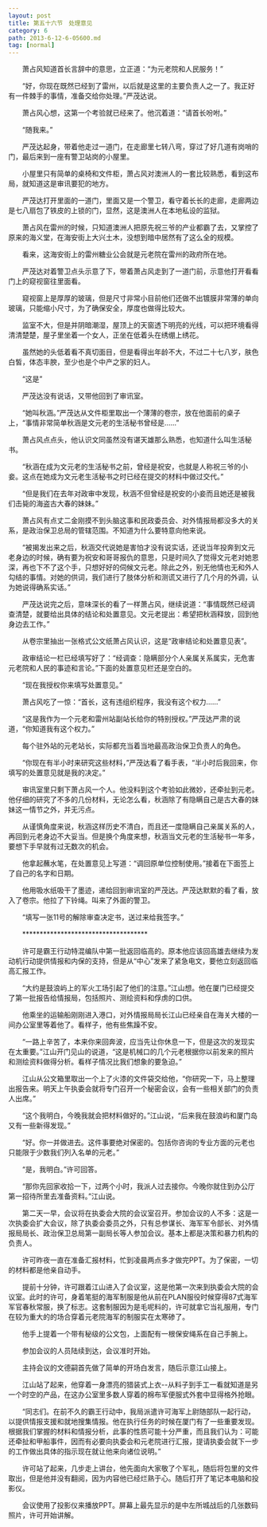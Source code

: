 ```yaml
---
layout: post
title: 第五十六节　处理意见
category: 6
path: 2013-6-12-6-05600.md
tag: [normal]
---
```


　　萧占风知道首长言辞中的意思，立正道：“为元老院和人民服务！”

　　“好，你现在既然已经到了雷州，以后就是这里的主要负责人之一了。我正好有一件棘手的事情，准备交给你处理。”严茂达说。

　　萧占风心想，这第一个考验就已经来了。他沉着道：“请首长吩咐。”

　　“随我来。”

　　严茂达起身，带着他走过一道门，在走廊里七转八弯，穿过了好几道有岗哨的门，最后来到一座有警卫站岗的小屋里。

　　小屋里只有简单的桌椅和文件柜，萧占风对澳洲人的一套比较熟悉，看到这布局，就知道这是审讯要犯的地方。

　　严茂达打开里面的一道门，里面又是一个警卫，看守着长长的走廊，走廊两边是七八扇包了铁皮的上锁的门，显然，这是澳洲人在本地私设的监狱。

　　萧占风在雷州的时候，只知道澳洲人把原先祝三爷的产业都霸了去，又掌控了原来的海义堂，在海安街上大兴土木，没想到暗中居然有了这么全的规模。

　　看来，这海安街上的雷州糖业公会就是元老院在雷州的政府所在地。

　　严茂达对着警卫点头示意了下，带着萧占风走到了一道门前，示意他打开看看门上的窥视窗往里面看。

　　窥视窗上是厚厚的玻璃，但是尺寸非常小目前他们还做不出镀膜非常薄的单向玻璃，只能缩小尺寸，为了确保安全，厚度也做得比较大。

　　监室不大，但是并阴暗潮湿，屋顶上的天窗透下明亮的光线，可以把环境看得清清楚楚，屋子里坐着一个女人，正坐在低着头在绣绷上绣花。

　　虽然她的头低着看不真切面目，但是看得出年龄不大，不过二十七八岁，肤色白皙，体态丰腴，至少也是个中产之家的妇人。

　　“这是”

　　严茂达没有说话，又带他回到了审讯室。

　　“她叫秋涵。”严茂达从文件柜里取出一个薄薄的卷宗，放在他面前的桌子上，“事情非常简单秋涵是文元老的生活秘书曾经是……”

　　萧占风点点头，他认识文同虽然没有谌天雄那么熟悉，也知道什么叫生活秘书。

　　“秋涵在成为文元老的生活秘书之前，曾经是祝安，也就是人称祝三爷的小妾。这点在她成为文元老生活秘书之时已经在提交的材料中做过交代。”

　　“但是我们在去年对政审中发现，秋涵不但曾经是祝安的小妾而且她还是被我们击毙的海盗古大春的妹妹。”

　　萧占风有点丈二金刚摸不到头脑这事和民政委员会、对外情报局都没多大的关系，是政治保卫总局的管辖范围。不知道为什么要特意向他来说。

　　“被揭发出来之后，秋涵交代说她是害怕才没有说实话，还说当年投奔到文元老身边的时候，确有要为祝安和哥哥报仇的意思，只是时间久了觉得文元老对她恩深，再也下不了这个手，只想好好的伺候文元老。除此之外，别无他情也无和外人勾结的事情。对她的供词，我们进行了肢体分析和测谎又进行了几个月的外调，认为她说得确系实话。”

　　严茂达说完之后，意味深长的看了一样萧占风，继续说道：“事情既然已经调查清楚，就要给出具体的结论和处置意见。文元老提出：希望把秋涵释放，回到他身边去工作。”

　　从卷宗里抽出一张格式公文纸萧占风认识，这是“政审结论和处置意见表”。

　　政审结论一栏已经填写好了：“经调查：隐瞒部分个人亲属关系属实，无危害元老院和人民的事迹和言论。”下面的处置意见栏还是空白的。

　　“现在我授权你来填写处置意见。”

　　萧占风吃了一惊：“首长，这有违组织程序，我没有这个权力……”

　　“这是我作为一个元老和雷州站副站长给你的特别授权。”严茂达严肃的说道，“你知道我有这个权力。”

　　每个驻外站的元老站长，实际都充当着当地最高政治保卫负责人的角色。

　　“你现在有半小时来研究这些材料，”严茂达看了看手表，“半小时后我回来，你填写的处置意见就是我的决定。”

　　审讯室里只剩下萧占风一个人。他没料到这个考验如此微妙，还牵扯到元老。他仔细的研究了不多的几份材料，无论怎么看，秋涵除了有隐瞒自己是古大春的妹妹这一情节之外，并无污点。

　　从谨慎角度来说，秋涵这样历史不清白，而且还一度隐瞒自己亲属关系的人，再回到元老身边不大妥当。但是换个角度来想，秋涵当文元老的生活秘书一年多，要想下手早就有过无数次的机会。

　　他拿起蘸水笔，在处置意见上写道：“调回原单位控制使用。”接着在下面签上了自己的名字和日期。

　　他用吸水纸吸干了墨迹，递给回到审讯室的严茂达。严茂达默默的看了看，放入了卷宗。他拉了下铃绳。叫来了外面的警卫。

　　“填写一张11号的解除审查决定书，送过来给我签字。”

　　************************************

　　许可是霸王行动特混编队中第一批返回临高的。原本他应该回高雄去继续为发动机行动提供情报和内保的支持，但是从“中心”发来了紧急电文，要他立刻返回临高汇报工作。

　　“大约是鼓浪屿上的军火工场引起了他们的注意。”江山想。他在厦门已经提交了第一批报告给情报局，包括照片、测绘资料和俘虏的口供。

　　他乘坐的运输船刚刚进入港口，对外情报局局长江山已经亲自在海关大楼的一间办公室里等着他了。看样子，他有些焦躁不安。

　　“一路上辛苦了，本来你来回奔波，应当先让你休息一下，但是这次的发现实在太重要。”江山开门见山的说道，“这是机械口的几个元老根据你以前发来的照片和测绘资料做得分析。看样子情况比我们想象的要急迫。”

　　江山从公文箱里取出一个上了火漆的文件袋交给他，“你研究一下，马上整理出报告来。明天上午执委会就将专门召开一个秘密会议，会有一些相关部门的负责人出席。”

　　“这个我明白，今晚我就会把材料做好的。”江山说，“后来我在鼓浪屿和厦门岛又有一些新得发现。”

　　“好。你一并做进去。这件事要绝对保密的。包括你咨询的专业方面的元老也只能限于少数我们列入名单的元老。”

　　“是，我明白。”许可回答。

　　“那你先回家收拾一下，过两个小时，我派人过去接你。今晚你就住到办公厅第一招待所里去准备资料。”江山说。

　　第二天一早，会议将在执委会大院的会议室召开。参加会议的人不多：这是一次执委会扩大会议，除了执委会委员之外，只有总参谋长、海军军令部长、对外情报局局长、政治保卫总局第一副局长等人参加会议。基本上都是决策和暴力机构的负责人。

　　许可昨夜一直在准备汇报材料，忙到凌晨两点多才做完PPT。为了保密，一切的材料都是他亲自动手。

　　提前十分钟，许可跟着江山进入了会议室，这是他第一次来到执委会大院的会议室。此时的许可，身着笔挺的海军制服是他从前在PLAN服役时候穿得87式海军军官春秋常服，换了标志。这套制服因为是毛呢料的，许可就拿它当礼服用，专门在较为重大的的场合穿着元老院海军的制服实在太寒碜了。

　　他手上提着一个带有秘级的公文包，上面配有一根保安绳系在自己手腕上。

　　参加会议的人员陆续到达，会议准时开始。

　　主持会议的文德嗣首先做了简单的开场白发言，随后示意江山接上。

　　江山站了起来，他穿着一身漂亮的猎装式上衣--从料子到手工一看就知道是另一个时空的产品，在这办公室里多数人穿着的棉布军便服式外套中显得格外抢眼。

　　“同志们。在前不久的霸王行动中，我局派遣许可海军上尉随部队一起行动，以提供情报支援和就地搜集情报。他在执行任务的时候在厦门有了一些重要发现。根据我们掌握的材料和情报分析，此事的性质可能十分严重，而且我们认为：可能还牵扯和甲船事件，因而有必要向执委会和元老院进行汇报，提请执委会就下一步的工作做出具体的指示现在就让他来向诸位说明。”

　　许可站了起来，几步走上讲台，他先面向大家敬了个军礼，随后将包里的文件取出，但是他并没有翻阅，因为内容他已经烂熟于心。随后打开了笔记本电脑和投影仪。

　　会议使用了投影仪来播放PPT。屏幕上最先显示的是中左所城战后的几张数码照片，许可开始讲解。
